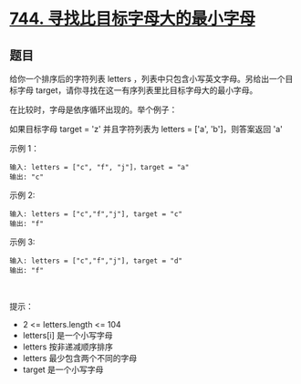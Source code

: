 # [744. 寻找比目标字母大的最小字母](https://leetcode-cn.com/problems/find-smallest-letter-greater-than-target/)

## 题目

给你一个排序后的字符列表 letters ，列表中只包含小写英文字母。另给出一个目标字母 target，请你寻找在这一有序列表里比目标字母大的最小字母。

在比较时，字母是依序循环出现的。举个例子：

如果目标字母 target = 'z' 并且字符列表为 letters = ['a', 'b']，则答案返回 'a'
 

示例 1：

```
输入: letters = ["c", "f", "j"]，target = "a"
输出: "c"
```
示例 2:

```
输入: letters = ["c","f","j"], target = "c"
输出: "f"
```
示例 3:

```
输入: letters = ["c","f","j"], target = "d"
输出: "f"
```
 

提示：

- 2 <= letters.length <= 104
- letters[i] 是一个小写字母
- letters 按非递减顺序排序
- letters 最少包含两个不同的字母
- target 是一个小写字母


